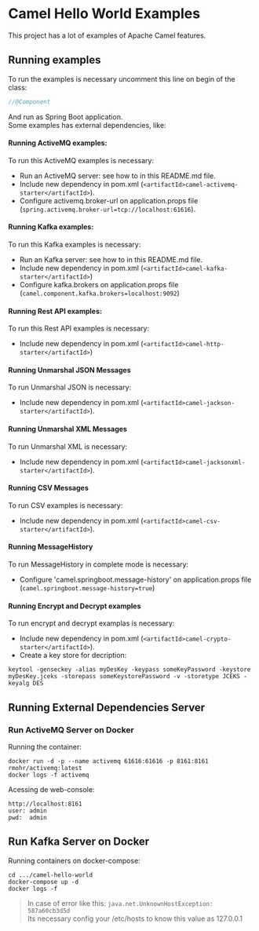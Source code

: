 # Camel Hello World Examples

This project has a lot of examples of Apache Camel features.

## Running examples

To run the examples is necessary uncomment this line on begin of the class:

```java
//@Component
```
And run as Spring Boot application.  
Some examples has external dependencies, like:

#### Running ActiveMQ examples:
To run this ActiveMQ examples is necessary:  

* Run an ActiveMQ server: see how to in this README.md file.
* Include new dependency in pom.xml (`<artifactId>camel-activemq-starter</artifactId>`).
* Configure activemq.broker-url on application.props file (`spring.activemq.broker-url=tcp://localhost:61616`).

#### Running Kafka examples:
To run this Kafka examples is necessary:  

* Run an Kafka server: see how to in this README.md file.
* Include new dependency in pom.xml (`<artifactId>camel-kafka-starter</artifactId>`)
* Configure kafka.brokers on application.props file (`camel.component.kafka.brokers=localhost:9092`)

#### Running Rest API examples:
To run this Rest API examples is necessary:  
* Include new dependency in pom.xml (`<artifactId>camel-http-starter</artifactId>`)


#### Running Unmarshal JSON Messages
To run Unmarshal JSON is necessary:

* Include new dependency in pom.xml (`<artifactId>camel-jackson-starter</artifactId>`).

#### Running Unmarshal XML Messages
To run Unmarshal XML is necessary:

* Include new dependency in pom.xml (`<artifactId>camel-jacksonxml-starter</artifactId>`).

#### Running CSV Messages
To run CSV examples is necessary:

* Include new dependency in pom.xml (`<artifactId>camel-csv-starter</artifactId>`).

#### Running MessageHistory
To run MessageHistory in complete mode is necessary:

* Configure 'camel.springboot.message-history' on application.props file (`camel.springboot.message-history=true`)

#### Running Encrypt and Decrypt examples
To run encrypt and decrypt examplas is necessary:

* Include new dependency in pom.xml (`<artifactId>camel-crypto-starter</artifactId>`).
* Create a key store for decription: 

```
keytool -genseckey -alias myDesKey -keypass someKeyPassword -keystore myDesKey.jceks -storepass someKeystorePassword -v -storetype JCEKS -keyalg DES
```


## Running External Dependencies Server

### Run ActiveMQ Server on Docker

Running the container:

```
docker run -d -p --name activemq 61616:61616 -p 8161:8161 rmohr/activemq:latest
docker logs -f activemq
```
Acessing de web-console:

```
http://localhost:8161
user: admin
pwd:  admin
```

## Run Kafka Server on Docker

Running containers on docker-compose:

```
cd .../camel-hello-world
docker-compose up -d
docker logs -f
```

> In case of error like this: `java.net.UnknownHostException: 587a60cb3d5d`  
Its necessary config your /etc/hosts to know this value as 127.0.0.1